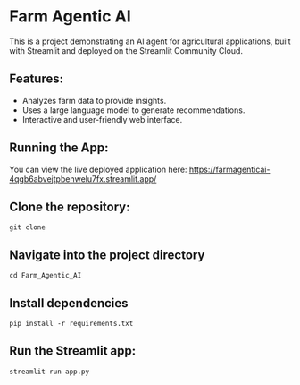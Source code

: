
# Farm Agentic AI

This is a project demonstrating an AI agent for agricultural applications, built with Streamlit and deployed on the Streamlit Community Cloud.

## Features:

-   Analyzes farm data to provide insights.
-   Uses a large language model to generate recommendations.
-   Interactive and user-friendly web interface.

## Running the App:

You can view the live deployed application here:
https://farmagenticai-4qgb6abvejtpbenwelu7fx.streamlit.app/




## Clone the repository:
```
git clone 
```
## Navigate into the project directory
```
cd Farm_Agentic_AI
```
## Install dependencies
```
pip install -r requirements.txt
```

## Run the Streamlit app:
```
streamlit run app.py
```
